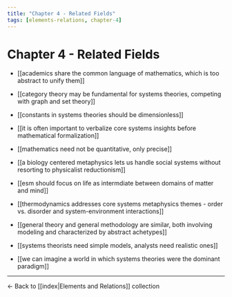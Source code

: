 ```yaml
---
title: "Chapter 4 - Related Fields"
tags: [elements-relations, chapter-4]
---
```


# Chapter 4 - Related Fields

- [[academics share the common language of mathematics, which is too abstract to unify them]]
- [[category theory may be fundamental for systems theories, competing with graph and set theory]]
- [[constants in systems theories should be dimensionless]]
- [[it is often important to verbalize core systems insights before mathematical formalization]]
- [[mathematics need not be quantitative, only precise]]


- [[a biology centered metaphysics lets us handle social systems without resorting to physicalist reductionism]]
- [[esm should focus on life as intermdiate between domains of matter and mind]]


- [[thermodynamics addresses core systems metaphysics themes - order vs. disorder and system-environment interactions]]


- [[general theory and general methodology are similar, both involving modeling and characterized by abstract achetypes]]
- [[systems theorists need simple models, analysts need realistic ones]]
- [[we can imagine a world in which systems theories were the dominant paradigm]]

---

← Back to [[index|Elements and Relations]] collection 